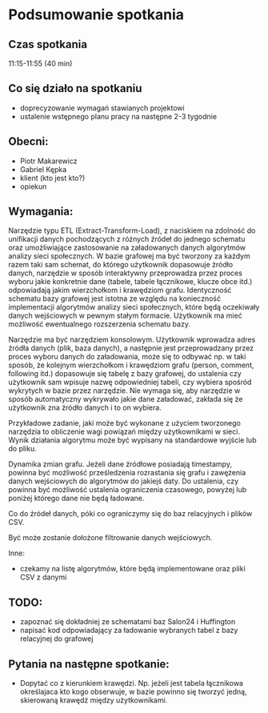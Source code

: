 # Podsumowanie spotkania

## Czas spotkania
11:15-11:55 (40 min)

## Co się działo na spotkaniu
- doprecyzowanie wymagań stawianych projektowi
- ustalenie wstępnego planu pracy na następne 2-3 tygodnie

## Obecni:
 - Piotr Makarewicz
 - Gabriel Kępka
 - klient (kto jest kto?)
 - opiekun

## Wymagania:
Narzędzie typu ETL (Extract-Transform-Load), z naciskiem na zdolność do unifikacji danych pochodzących z różnych źródeł do jednego schematu oraz umożliwiające zastosowanie na załadowanych danych algorytmów analizy sieci społecznych. 
W bazie grafowej ma być tworzony za każdym razem taki sam schemat, do którego użytkownik dopasowuje źródło danych, narzędzie w sposób interaktywny przeprowadza przez proces wyboru jakie konkretnie dane (tabele, tabele łącznikowe, klucze obce itd.) odpowiadają jakim wierzchołkom i krawędziom grafu. Identyczność schematu bazy grafowej jest istotna ze względu na konieczność implementacji algorytmów analizy sieci społecznych, które będą oczekiwały danych wejściowych w pewnym stałym formacie. Użytkownik ma mieć możliwość ewentualnego rozszerzenia schematu bazy.  

Narzędzie ma być narzędziem konsolowym. Użytkownik wprowadza adres źródła danych (plik, baza danych), a następnie jest przeprowadzany przez proces wyboru danych do załadowania, może się to odbywać np. w taki sposób, że kolejnym wierzchołkom i krawędziom grafu (person, comment, following itd.) dopasowuje się tabelę z bazy grafowej, do ustalenia czy użytkownik sam wpisuje nazwę odpowiedniej tabeli, czy wybiera spośród wykrytych w bazie przez narzędzie. Nie wymaga się, aby narzędzie w sposób automatyczny wykrywało jakie dane załadować, zakłada się że użytkownik zna źródło danych i to on wybiera. 

Przykładowe zadanie, jaki może być wykonane z użyciem tworzonego narzędzia to obliczenie wagi powiązań między użytkownikami w sieci. Wynik działania algorytmu może być wypisany na standardowe wyjście lub do pliku. 

Dynamika zmian grafu. Jeżeli dane źródłowe posiadają timestampy, powinna być możliwość prześledzenia rozrastania się grafu i zawężenia danych wejściowych do algorytmów do jakiejś daty. Do ustalenia, czy powinna być możliwość ustalenia ograniczenia czasowego, powyżej lub poniżej którego dane nie będą ładowane. 

Co do źródeł danych, póki co ograniczymy się do baz relacyjnych i plików CSV.

Być może zostanie dołożone filtrowanie danych wejściowych. 

Inne:  
 - czekamy na listę algorytmów, które będą implementowane oraz pliki CSV z danymi

## TODO:
 - zapoznać się dokładniej ze schematami baz Salon24 i Huffington
 - napisać kod odpowiadający za ładowanie wybranych tabel z bazy relacyjnej do grafowej

## Pytania na następne spotkanie:
 - Dopytać co z kierunkiem krawędzi. Np. jeżeli jest tabela łącznikowa określajaca kto kogo obserwuje, w bazie powinno się tworzyć jedną, skierowaną krawędź między użytkownikami. 
